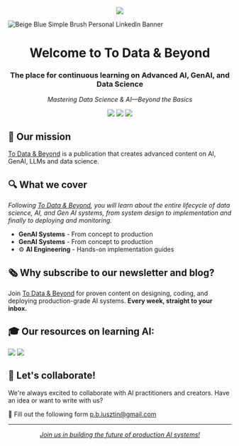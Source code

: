 <p align="center"><img src="[https://github.com/DecodingML/.github/blob/main/media/banner.jpg?raw=true](https://github.com/user-attachments/assets/053891c6-f117-47ba-a81b-c916b657fe6f)"></p>

![Beige   Blue Simple Brush Personal LinkedIn Banner](https://github.com/user-attachments/assets/32a84f5b-76e0-4914-a7ce-f0ab481d3e09)


<div align="center">
  <h1>Welcome to To Data & Beyond</h1>
  <h3>The place for continuous learning on Advanced AI, GenAI, and Data Science</h3>
  <p><i>Mastering Data Science & AI—Beyond the Basics</i></p>
</div>

<div align="center">
  
[![](https://img.shields.io/static/v1?label&logo=substack&message=Newsletter&style=for-the-badge&color=black)](https://youssefh.substack.com/)
[![](https://img.shields.io/static/v1?label&logo=substack&message=Blog&style=for-the-badge&color=black)](https://youssefh.substack.com/)
[![](https://img.shields.io/static/v1?label&logo=linkedin&message=linkedin&style=for-the-badge&color=black)](https://www.linkedin.com/company/to-data-beyond)

</div>

## 🎯 Our mission

[To Data & Beyond](https://youssefh.substack.com/) is a publication that creates advanced content on AI, GenAI, LLMs and data science.

## 🔍 What we cover

*Following [To Data & Beyond](https://youssefh.substack.com/), you will learn about the entire lifecycle of data science, AI, and Gen AI systems, from system design to implementation and finally to deploying and monitoring.*

- **GenAI Systems** - From concept to production
- **GenAI Systems** - From concept to production
- ⚙️ **AI Engineering** - Hands-on implementation guides

## 🗞️ Why subscribe to our newsletter and blog?

Join [To Data & Beyond](https://youssefh.substack.com/) for proven content on designing, coding, and deploying production-grade AI systems. **Every week, straight to your inbox.**


## 🎓 Our resources on learning AI:

[![](https://img.shields.io/static/v1?label&logo=substack&message=Free%20Courses&style=for-the-badge&color=black)](https://decodingml.substack.com/p/master-production-ai-with-our-end)
[![](https://img.shields.io/static/v1?label&logo=substack&message=Perks&style=for-the-badge&color=black)](https://decodingml.substack.com/p/perks-exclusive-discounts-on-our)


## 🤝 Let's collaborate!

We're always excited to collaborate with AI practitioners and creators. Have an idea or want to write with us?

📧 Fill out the following form [p.b.iusztin@gmail.com](mailto:p.b.iusztin@gmail.com)

---

<div align="center">
  <i><a href="https://decodingml.substack.com/">Join us in building the future of production AI systems!</a></i>
</div>

